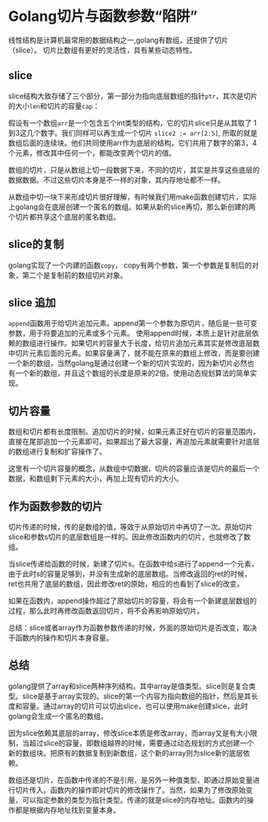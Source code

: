 # Golang切片与函数参数“陷阱”

线性结构是计算机最常用的数据结构之一,golang有数组，还提供了切片（slice）。
切片比数组有更好的灵活性，具有某些动态特性。

## slice

slice结构大致存储了三个部分，第一部分为指向底层数组的指针`ptr`，其次是切片的大小`len`和切片的容量`cap`：

假设有一个数组`arr`是一个包含五个int类型的结构，它的切片slice只是从其取了 1到3这几个数字。我们同样可以再生成一个切片 `slice2 := arr[2:5]`, 所取的就是数组后面的连续块。他们共同使用arr作为底层的结构，它们共用了数字的第3，4个元素，修改其中任何一个，都能改变两个切片的值。

数组的切片，只是从数组上切一段数据下来，不同的切片，其实是共享这些底层的数据数据。不过这些切片本身是不一样的对象，其内存地址都不一样。

从数组中切一块下来形成切片很好理解，有时候我们用make函数创建切片，实际上golang会在底层创建一个匿名的数组。如果从新的slice再切，那么新创建的两个切片都共享这个底层的匿名数组。

## slice的复制

golang实现了一个内建的函数`copy`， copy有两个参数，第一个参数是复制后的对象，第二个是复制前的数组切片对象。

## slice 追加

`append`函数用于给切片追加元素。append第一个参数为原切片，随后是一些可变参数，用于将要追加的元素或多个元素。
使用append时候，本质上是针对底层依赖的数组进行操作。如果切片的容量大于长度，给切片追加元素其实是修改底层数中切片元素后面的元素。如果容量满了，就不能在原来的数组上修改，而是要创建一个新的数组，当然golang是通过创建一个新的切片实现的，因为新切片必然也有一个新的数组，并且这个数组的长度是原来的2倍，使用动态规划算法的简单实现。

## 切片容量

数组和切片都有长度限制。追加切片的时候，如果元素正好在切片的容量范围内，直接在尾部追加一个元素即可。如果超出了最大容量，再追加元素就需要针对底层的数组进行复制和扩容操作了。

这里有一个切片容量的概念，从数组中切数据，切片的容量应该是切片的最后一个数据，和数组剩下元素的大小，再加上现有切片的大小。


## 作为函数参数的切片

切片传递的时候，传的是数组的值，等效于从原始切片中再切了一次。原始切片slice和参数s切片的底层数组是一样的。因此修改函数内的切片，也就修改了数组。

当slice传递给函数的时候，新建了切片s。在函数中给s进行了append一个元素，由于此时s的容量足够到，并没有生成新的底层数组。当修改返回的ret的时候，ret也共用了底层的数组，因此修改ret的原始，相应的也看到了slice的改变。

如果在函数内，append操作超过了原始切片的容量，将会有一个新建底层数组的过程，那么此时再修改函数返回切片，将不会再影响原始切片。

总结：slice或者array作为函数参数传递的时候，外面的原始切片是否改变，取决于函数内的操作和切片本身容量。


## 总结

golang提供了array和slice两种序列结构。其中array是值类型。slice则是复合类型。slice是基于array实现的。slice的第一个内容为指向数组的指针，然后是其长度和容量。通过array的切片可以切出slice，也可以使用make创建slice，此时golang会生成一个匿名的数组。

因为slice依赖其底层的array，修改slice本质是修改array，而array又是有大小限制，当超过slice的容量，即数组越界的时候，需要通过动态规划的方式创建一个新的数组块。把原有的数据复制到新数组，这个新的array则为slice新的底层依赖。

数组还是切片，在函数中传递的不是引用，是另外一种值类型，即通过原始变量进行切片传入。函数内的操作即对切片的修改操作了。当然，如果为了修改原始变量，可以指定参数的类型为指针类型。传递的就是slice的内存地址。函数内的操作都是根据内存地址找到变量本身。